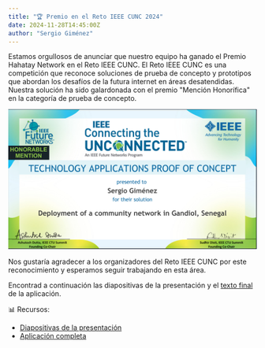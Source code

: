 ```yaml
---
title: "🏆 Premio en el Reto IEEE CUNC 2024"
date: 2024-11-28T14:45:00Z
author: "Sergio Giménez"
---
```


Estamos orgullosos de anunciar que nuestro equipo ha ganado el Premio Hahatay Network en el Reto IEEE CUNC. El Reto IEEE CUNC es una competición que reconoce soluciones de prueba de concepto y prototipos que abordan los desafíos de la futura internet en áreas desatendidas. Nuestra solución ha sido galardonada con el premio "Mención Honorífica" en la categoría de prueba de concepto.

![ieee_certificate](images/IEEE-CTU2024-winners-certificate-Sergio-Gimenez_1.png)

Nos gustaría agradecer a los organizadores del Reto IEEE CUNC por este reconocimiento y esperamos seguir trabajando en esta área.

Encontrad a continuación las diapositivas de la presentación y el [texto final](./files/Connected_the_unconnected_application_final.pdf) de la aplicación.

📊 Recursos:

* [Diapositivas de la presentación](files/IEEE-CTU-Presentation-Hahatay-Network.odp)
* [Aplicación completa](files/Connected_the_unconnected_application_final.pdf)
